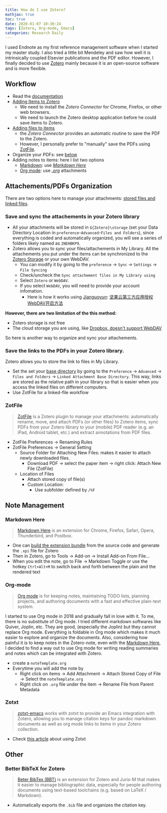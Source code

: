 ```yaml
---
title: How do I use Zotero?
mathjax: true
toc: true
date: 2020-01-07 10:30:24
tags: [Zotero, Org-mode, Emacs]
categories: Research Daily
---
```


I used Endnote as my first reference management software when I started my master study. I also tried a little bit Mendeley and saw how well it is intrinsically coupled Elsevier publications and the PDF editor. However, I finally decided to use [Zotero](https://www.zotero.org/) mainly because it is an open-source software and is more flexible. 

<!--more-->
## Workflow
- Read the [documentation](https://www.zotero.org/support/start)
- [Adding Items to Zotero](https://www.zotero.org/support/adding_items_to_zotero)
  - We need to install the *Zotero Connector* for Chrome, Firefox, or other web browsers.
  - We need to launch the Zotero desktop application before he could save items to Zotero.
- [Adding files to items](https://www.zotero.org/support/attaching_files#adding_files)
  - the *Zotero Connector* provides an automatic routine to save the PDF to the Zotero. 
  - However, I personally prefer to "manually" save the PDFs using [ZotFile](#zotfile).
- Organize your PDFs: see [below](#pdf-organization)
- Adding notes to items: here I list two options
  - [Markdown](https://daringfireball.net/projects/markdown/syntax): use [*Markdown Here*](#markdown-here)
  - [Org mode](https://orgmode.org/): use [*.org*](#org-mode) attachments

## Attachements/PDFs Organization
There are two options here to manage your attachments: [stored files and linked files](https://www.zotero.org/support/attaching_files#stored_files_and_linked_files).

### Save and sync the attachements in your Zotero library
- All your attachments will be stored in `${Zotero}\storage` (set your Data Directory Location in `preference`-`Advanced`-`Files and Folders`), since everything is coded and automatically organized, you will see a series of folders likely named as `2NEHBKP9`.
- Zotero allows you to sync your files/attachements in My Library. All the attachements you put under the items can be synchronized to the [Zotero Storage](https://www.zotero.org/storage) or your own WebDAV. 
   - You can modify it by going to the `preference` $\rightarrow$ `Sync` $\rightarrow$ `Settings` $\rightarrow$ `File Syncing`
   - Check/uncheck the `Sync attachement files in My Library using` 
   - Select `Zotero` or `WebDAV`.
   - If you select `WebDAV`, you will need to provide your account infomation.
     - Here is how it works using [Jianguoyun](https://www.jianguoyun.com): [坚果云第三方应用授权WebDAV开启方法](http://help.jianguoyun.com/?p=2064)


**However, there are two limitation of the this method:**

- Zotero storage is not free
- The cloud storage you are using, like [Dropbox, doesn't support WebDAV](https://help.dropbox.com/installs-integrations/third-party/webdav-or-ftp)

So here is another way to organize and sync your attachements.

### Save the links to the PDFs in your Zotero library. 
Zotero allows you to store the link to files in My Library.

- Set the set your [base directory](https://www.zotero.org/support/preferences/advanced#linked_attachment_base_directory) by going to the `Preference` $\rightarrow$ `Advanced` $\rightarrow$ `Files and Folders` $\rightarrow$ `Linked Attachment Base Directory`. This way, links are stored as the relative path in your library so that is easier when you access the linked files on different computers.
- Use ZotFile for a linked-file workflow
  
### ZotFile
> [ZotFile](http://zotfile.com/) is a Zotero plugin to manage your attachments: automatically rename, move, and attach PDFs (or other files) to Zotero items, sync PDFs from your Zotero library to your (mobile) PDF reader (e.g. an iPad, Android tablet, etc.) and extract annotations from PDF files.

- ZotFile Preferences $\rightarrow$ Renaming Rules 
- ZotFile Preferences $\rightarrow$ General Setting
  - Source Folder for Attaching New Files: makes it easier to attach newly downloaded files. 
    - Download PDF $\rightarrow$ select the paper item $\rightarrow$ right click: Attach New File (ZotFile)
  - Location of Files
    - Attach stored copy of file(s)
	- Custom Location: 
	  - Use subfolder defined by `/%F`



## Note Management
### Markdown Here
> [Markdown Here](https://markdown-here.com/) is an extension for Chrome, Firefox, Safari, Opera, Thunderbird, and Postbox.

- One can [build the extension bundle](https://github.com/jlegewie/markdown-here#building-the-extension-bundles) from the source code and generate the `.xpi` file for Zotero
- Then in Zotero, go to Tools $\rightarrow$ Add-on $\rightarrow$ Install Add-on From File...
- When you edit the note, go to File $\rightarrow$ Markdown Toggle or use the hotkey `Ctrl+Alt+M` to switch back and forth between the plain and the rendered text

### Org-mode
> [Org mode](https://orgmode.org/) is for keeping notes, maintaining TODO lists, planning projects, and authoring documents with a fast and effective plain-text system.

I started to use Org mode in 2018 and gradually fall in love with it. To me, there is no substitute of Org mode. I tried different markdown softwares like Quiver, Joplin, etc. They are good, (especially the Joplin) but they cannot replace Org mode. Everything is foldable in Org mode which makes it much easier to explore and organize the documents. Also, considering how painful it is to keep notes in the Zotero-note, even with the [Markdown Here](https://markdown-here.com/), I decided to find a way out to use Org mode for writing reading summaries and notes which can be integrated with Zotero.

- create a `noteTemplate.org`
- Everytime you will add the note by 
  - Right click on items $\rightarrow$ Add Attachment $\rightarrow$ Attach Stored Copy of File $\rightarrow$ Select the `noteTemplate.org` 
  - Right click on `.org` file under the item $\rightarrow$ Rename File from Parent Metadata


### Zotxt
> [zotxt-emacs](https://gitlab.com/egh/zotxt-emacs) works with zotxt to provide an Emacs integration with Zotero, allowing you to manage citation keys for pandoc markdown documents as well as org mode links to items in your Zotero collection.
- Check [this article](http://www.mkbehr.com/posts/a-research-workflow-with-zotero-and-org-mode/) about using Zotxt

## Other 
### Better BibTeX for Zotero
> [Beter BibTex (BBT)](https://retorque.re/zotero-better-bibtex/) is an extension for Zotero and Juris-M that makes it easier to manage bibliographic data, especially for people authoring documents using text-based toolchains (e.g. based on LaTeX / Markdown).
- Automatically exports the `.bib` file and organizes the citation key.




